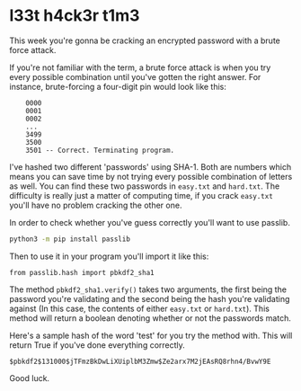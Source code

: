 # l33t h4ck3r t1m3

This week you're gonna be cracking an encrypted password with a brute force
attack.

If you're not familiar with the term, a brute force attack is when you try every
possible combination until you've gotten the right answer. For instance,
brute-forcing a four-digit pin would look like this:

```
    0000
    0001
    0002
    ...
    3499
    3500
    3501 -- Correct. Terminating program.
```

I've hashed two different 'passwords' using SHA-1. Both are numbers which means
you can save time by not trying every possible combination of letters as well.
You can find these two passwords in `easy.txt` and `hard.txt`. The difficulty is
really just a matter of computing time, if you crack `easy.txt` you'll have no
problem cracking the other one.

In order to check whether you've guess correctly you'll want to use passlib.

``` bash
python3 -m pip install passlib
```

Then to use it in your program you'll import it like this:

``` python3
from passlib.hash import pbkdf2_sha1
```

The method `pbkdf2_sha1.verify()` takes two arguments, the first being the
password you're validating and the second being the hash you're validating
against (In this case, the contents of either `easy.txt` or `hard.txt`). This
method will return a boolean denoting whether or not the passwords match.

Here's a sample hash of the word 'test' for you try the method with. This will
return True if you've done everything correctly.

```
$pbkdf2$131000$jTFmzBkDwLiXUiplbM3Zmw$Ze2arx7M2jEAsRQ8rhn4/BvwY9E
```

Good luck.
